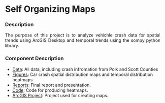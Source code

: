 # Self Organizing Maps
### Description
<div style="text-align: justify"> The purpose of this project is to analyze vehichle crash data for spatial trends using ArcGIS Desktop and temporal trends using the sompy python library.</div>

### Component Description
- [Data](data): All data, including crash infromation from Polk and Scott Counties
- [Figures](figures): Car crash spatial distribution maps and temporal distribution heatmaps
- [Reports](Reports): Final report and presentation.
- [Code](sompy): Code for producing heatmaps.
- [ArcGIS Project](crash.aprx): Project used for creating maps.
